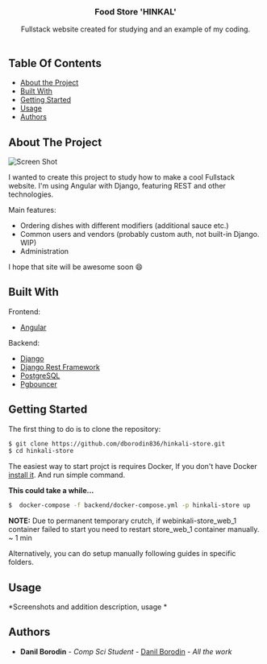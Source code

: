<br/>
<p align="center">
  <h3 align="center">Food Store 'HINKAL'</h3>

  <p align="center">
    Fullstack website created for studying and an example of my coding.
    <br/>
    <br/>
  </p>
</p>



## Table Of Contents

* [About the Project](#about-the-project)
* [Built With](#built-with)
* [Getting Started](#getting-started)
* [Usage](#usage)
* [Authors](#authors)

## About The Project

![Screen Shot](photos/home_screenshot.png)

I wanted to create this project to study how to make a cool Fullstack website. I'm using Angular with Django, featuring REST and other technologies.

Main features:

* Ordering dishes with different modifiers (additional sauce etc.)
* Common users and vendors (probably custom auth, not built-in Django. WIP)
* Administration

I hope that site will be awesome soon :smile:

## Built With

Frontend: 
* [Angular](https://angular.io)

Backend:
* [Django](https://www.djangoproject.com)
* [Django Rest Framework](https://www.django-rest-framework.org)
* [PostgreSQL](https://www.postgresql.org)
* [Pgbouncer](https://www.pgbouncer.org)

## Getting Started

The first thing to do is to clone the repository:

```sh
$ git clone https://github.com/dborodin836/hinkali-store.git
$ cd hinkali-store
```

The easiest way to start projct is requires Docker,
If you don't have Docker [install it](https://docs.docker.com/get-docker/).
And run simple command.

**This could take a while...**

```sh
$  docker-compose -f backend/docker-compose.yml -p hinkali-store up
```

**NOTE:** Due to permanent temporary crutch, if webinkali-store_web_1 container failed to start you need to restart store_web_1 container manually. ~ 1 min

Alternatively, you can do setup manually following guides in specific folders.

## Usage

*Screenshots and addition description, usage *

## Authors

* **Danil Borodin** - *Comp Sci Student* - [Danil Borodin](https://github.com/dborodin836/) - *All the work*
